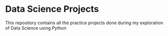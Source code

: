 # Data Science Projects

This repository contains all the practice projects done during my exploration of Data Science using Python
